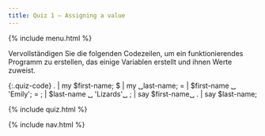 ```yaml
---
title: Quiz 1 — Assigning a value
---
```


{% include menu.html %}

Vervollständigen Sie die folgenden Codezeilen, um ein funktionierendes Programm zu erstellen, das einige Variablen erstellt und ihnen Werte zuweist.

{:.quiz-code}
. | my $first-name;
$ | my ␣last-name;
= | $first-name ␣ &apos;Emily&apos;;
= ; | $last-name ␣ &apos;Lizards&apos;␣
; | say $first-name␣
. | say $last-name;

{% include quiz.html %}

{% include nav.html %}
